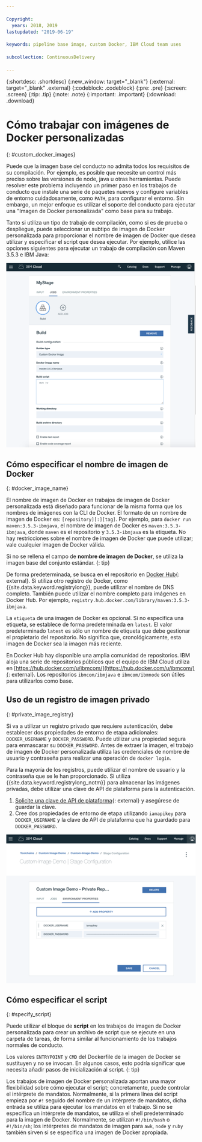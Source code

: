 ```yaml
---

Copyright:
  years: 2018, 2019
lastupdated: "2019-06-19"

keywords: pipeline base image, custom Docker, IBM Cloud team uses

subcollection: ContinuousDelivery

---
```


{:shortdesc: .shortdesc}
{:new_window: target="_blank"}
{:external: target="_blank" .external}
{:codeblock: .codeblock}
{:pre: .pre}
{:screen: .screen}
{:tip: .tip}
{:note: .note}
{:important: .important}
{:download: .download}


# Cómo trabajar con imágenes de Docker personalizadas
{: #custom_docker_images}

Puede que la imagen base del conducto no admita todos los requisitos de su compilación. Por ejemplo, es posible que necesite un control más preciso sobre las versiones de node, java u otras herramientas. Puede resolver este problema incluyendo un primer paso en los trabajos de conducto que instale una serie de paquetes nuevos y configure variables de entorno cuidadosamente, como `PATH`, para configurar el entorno. Sin embargo, un mejor enfoque es utilizar el soporte del conducto para ejecutar una "Imagen de Docker personalizada" como base para su trabajo.

Tanto si utiliza un tipo de trabajo de compilación, como si es de prueba o despliegue, puede seleccionar un subtipo de imagen de Docker personalizada para proporcionar el nombre de imagen de Docker que desea utilizar y especificar el script que desea ejecutar. Por ejemplo, utilice las opciones siguientes para ejecutar un trabajo de compilación con Maven 3.5.3 e IBM Java:

 ![Compilación Maven con imagen personalizada](images/custom-image-maven-build.png)


## Cómo especificar el nombre de imagen de Docker
{: #docker_image_name}

El nombre de imagen de Docker en trabajos de imagen de Docker personalizada está diseñado para funcionar de la misma forma que los nombres de imágenes con la CLI de Docker. El formato de un nombre de imagen de Docker es: `[repository][:][tag]`. Por ejemplo, para `docker run maven:3.5.3-ibmjava`, el nombre de imagen de Docker es `maven:3.5.3-ibmjava`, donde `maven` es el repositorio y `3.5.3-ibmjava` es la etiqueta. No hay restricciones sobre el nombre de imagen de Docker que puede utilizar; vale cualquier imagen de Docker válida.

Si no se rellena el campo de **nombre de imagen de Docker**, se utiliza la imagen base del conjunto estándar. 
{: tip}

De forma predeterminada, se busca en el repositorio en [Docker Hub](https://hub.docker.com/){: external}. Si utiliza otro registro de Docker, como {{site.data.keyword.registrylong}}, puede utilizar el nombre de DNS completo. También puede utilizar el nombre completo para imágenes en Docker Hub. Por ejemplo, `registry.hub.docker.com/library/maven:3.5.3-ibmjava`.

La `etiqueta` de una imagen de Docker es opcional. Si no especifica una etiqueta, se establece de forma predeterminada en `latest`. El valor predeterminado `latest` es sólo un nombre de etiqueta que debe gestionar el propietario del repositorio. No significa que, cronológicamente, esta imagen de Docker sea la imagen más reciente.

En Docker Hub hay disponible una amplia comunidad de repositorios. IBM aloja una serie de repositorios públicos que el equipo de IBM Cloud utiliza en [https://hub.docker.com/u/ibmcom/](https://hub.docker.com/u/ibmcom/){: external}. Los repositorios `ibmcom/ibmjava` e `ibmcom/ibmnode` son útiles para utilizarlos como base. 

## Uso de un registro de imagen privado
{: #private_image_registry}

Si va a utilizar un registro privado que requiere autenticación, debe establecer dos propiedades de entorno de etapa adicionales: `DOCKER_USERNAME` y `DOCKER_PASSWORD`. Puede utilizar una propiedad segura para enmascarar su `DOCKER_PASSWORD`. Antes de extraer la imagen, el trabajo de imagen de Docker personalizada utiliza las credenciales de nombre de usuario y contraseña para realizar una operación de `docker login`.

Para la mayoría de los registros, puede utilizar el nombre de usuario y la contraseña que se le han proporcionado. Si utiliza {{site.data.keyword.registrylong_notm}} para almacenar las imágenes privadas, debe utilizar una clave de API de plataforma para la autenticación. 

1. [Solicite una clave de API de plataforma](https://cloud.ibm.com/iam/#/apikeys){: external} y asegúrese de guardar la clave. 
1. Cree dos propiedades de entorno de etapa utilizando `iamapikey` para `DOCKER_USERNAME` y la clave de API de plataforma que ha guardado para `DOCKER_PASSWORD`.

 ![credenciales de {{site.data.keyword.registrylong_notm}}](images/custom-image-private-repository.png)


## Cómo especificar el script
{: #specify_script}

Puede utilizar el bloque de **script** en los trabajos de imagen de Docker personalizada para crear un archivo de script que se ejecute en una carpeta de tareas, de forma similar al funcionamiento de los trabajos normales de conducto. 

Los valores `ENTRYPOINT` y `CMD` del Dockerfile de la imagen de Docker se sustituyen y no se invocan. En algunos casos, esto podría significar que necesita añadir pasos de inicialización al script.
{: tip}

Los trabajos de imagen de Docker personalizada aportan una mayor flexibilidad sobre cómo ejecutar el script; concretamente, puede controlar el intérprete de mandatos. Normalmente, si la primera línea del script empieza por `#!` seguido del nombre de un intérprete de mandatos, dicha entrada se utiliza para ejecutar los mandatos en el trabajo. Si no se especifica un intérprete de mandatos, se utiliza el shell predeterminado para la imagen de Docker. Normalmente, se utilizan `#!/bin/bash` o `#!/bin/sh`; los intérpretes de mandatos de imagen para `awk`, `node` y `ruby` también sirven si se especifica una imagen de Docker apropiada.

